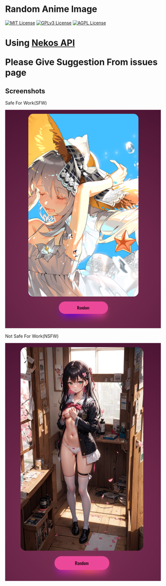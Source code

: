 # Random Anime Image

[![MIT License](https://img.shields.io/badge/License-MIT-green.svg)](https://choosealicense.com/licenses/mit/)
[![GPLv3 License](https://img.shields.io/badge/License-GPL%20v3-yellow.svg)](https://opensource.org/licenses/)
[![AGPL License](https://img.shields.io/badge/license-AGPL-blue.svg)](http://www.gnu.org/licenses/agpl-3.0)

<h1>Using <a href="https://nekosapi.com/docs">Nekos API</a>

Please Give Suggestion From issues page




  
## Screenshots

Safe For Work(SFW)

![SFW](./photos/SFW.png)


Not Safe For Work(NSFW)

![SFW](./photos/NSFW.png)

  
